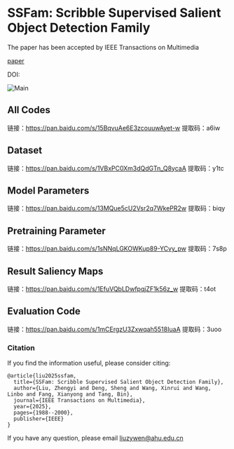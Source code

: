 # SSFam: Scribble Supervised Salient Object Detection Family

The paper has been accepted by IEEE Transactions on Multimedia

[paper](https://arxiv.org/pdf/2409.04817)

DOI:



![Main](Main.png)
## All Codes
链接：https://pan.baidu.com/s/15BqvuAe6E3zcouuwAyet-w 
提取码：a6iw 

 

## Dataset
链接：https://pan.baidu.com/s/1VBxPC0Xm3dQdGTn_Q8ycaA 
提取码：y1tc 


## Model Parameters
链接：https://pan.baidu.com/s/13MQue5cU2Vsr2q7WkePR2w 
提取码：biqy 


## Pretraining Parameter
链接：https://pan.baidu.com/s/1sNNqLGKOWKup89-YCvy_pw 
提取码：7s8p 


##  Result Saliency Maps 
链接：https://pan.baidu.com/s/1EfuVQbLDwfpqjZF1k56z_w 
提取码：t4ot 


## Evaluation Code
链接：https://pan.baidu.com/s/1mCErgzU3Zxwqah5518IuaA 
提取码：3uoo 



### Citation

If you find the information useful, please consider citing:

```
@article{liu2025ssfam,
  title={SSFam: Scribble Supervised Salient Object Detection Family},
  author={Liu, Zhengyi and Deng, Sheng and Wang, Xinrui and Wang, Linbo and Fang, Xianyong and Tang, Bin},
  journal={IEEE Transactions on Multimedia},
  year={2025},
  pages={1988--2000},
  publisher={IEEE}
}
```
If you have any question, please email  liuzywen@ahu.edu.cn
